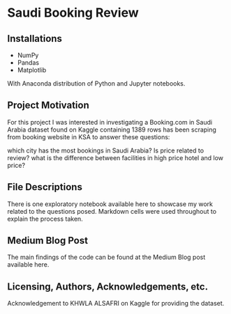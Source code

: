 # Saudi Booking Review
## Installations
* NumPy
* Pandas
* Matplotlib

With Anaconda distribution of Python and Jupyter notebooks.

## Project Motivation
For this project I was interested in investigating a Booking.com in Saudi Arabia dataset found on Kaggle containing 1389 rows has been scraping from booking website in KSA to answer these questions:

which city has the most bookings in Saudi Arabia?
Is price related to review?
what is the difference between facilities in high price hotel and low price?

## File Descriptions
There is one exploratory notebook available here to showcase my work related to the questions posed. Markdown cells were used throughout to explain the process taken.

## Medium Blog Post
The main findings of the code can be found at the Medium Blog post available here.

## Licensing, Authors, Acknowledgements, etc.
Acknowledgement to KHWLA ALSAFRI on Kaggle for providing the dataset.
